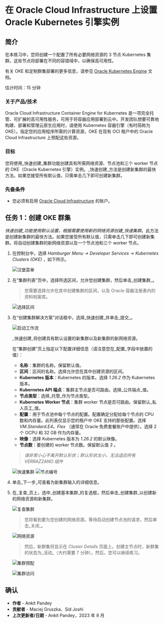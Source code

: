 # 在 Oracle Cloud Infrastructure 上设置 Oracle Kubernetes 引擎实例

## 简介

在本练习中，您将创建一个配置了所有必要网络资源的 3 节点 Kubernetes 集群。这些节点将部署在不同的容错域中，以确保高可用性。

有关 OKE 和定制群集部署的更多信息，请参见 [Oracle Kubernetes Engine](https://docs.cloud.oracle.com/iaas/Content/ContEng/Concepts/contengoverview.htm) 文档。

估计时间：15 分钟

### 关于产品/技术

Oracle Cloud Infrastructure Container Engine for Kubernetes 是一项完全托管、可扩展的高可用性服务，可用于将容器应用部署到云中。开发团队想要可靠地构建、部署和管理云原生应用时，请使用 Kubernetes 容器引擎（有时简称为 OKE）。指定您的应用程序所需的计算资源，OKE 在现有 OCI 租户中的 Oracle Cloud Infrastructure 上预配这些资源。

### 目标

您将使用_快速创建_集群功能创建具有所需网络资源、节点池和三个 worker 节点的 OKE（Oracle Kubernetes 引擎）实例。_快速创建_方法是创建新集群的最快方法。如果您接受所有默认值，只需单击几下即可创建新集群。

### 先备条件

*   您必须有启用 [Oracle Cloud Infrastructure](https://cloud.oracle.com/en_US/cloud-infrastructure) 的账户。

## 任务 1：创建 OKE 群集

_快速创建_功能使用默认设置，根据需要使用新的网络资源创建_快速集群_。此方法是创建新集群的最快方法。如果您接受所有默认值，只需单击几下即可创建新集群。将自动创建集群的新网络资源以及一个节点池和三个 worker 节点。

1.  在控制台中，选择 _Hamburger Menu -> Developer Services -> Kubernetes Clusters (OKE)_ ，如下所示。
    
    ![汉堡菜单](images/hamburger-menu.png " ")
    
2.  在“集群列表”页中，选择所选区间，允许您创建集群，然后单击_创建集群_。
    
    > 您需要选择允许在其中创建集群的区间，以及 Oracle 容器注册表内的资料档案库。
    
    ![选择区间](images/select-compartment.png " ")
    
3.  在“创建集群解决方案”对话框中，选择_快速创建_并单击_提交_。
    
    ![启动工作流](images/launch-workflow.png " ")
    
    _快速创建_将创建具有默认设置的新集群以及新集群的新网络资源。
    
    在“集群创建”页上指定以下配置详细信息（请注意您在_配置_字段中放置的值）：
    
    *   **名称**：集群的名称。保留默认值。
    *   **区间**：区间的名称。选择允许您在其中创建资源的区间。
    *   **Kubernetes 版本**：Kubernetes 的版本。选择 _1.26.2_ 作为 Kubernetes 版本。
    *   **Kubernetes API 端点**：集群主节点是否可路由。选择_公共端点_值。
    *   **节点类型**：选择_托管_作为节点类型。
    *   **Kubernetes Worker 节点**：集群 worker 节点是否可路由。保留默认_私人员工_值。
    *   **配置**：用于节点池中每个节点的配置。配置确定分配给每个节点的 CPU 数和内存量。此列表仅显示您的租户中 OKE 支持的那些配置。选择 _VM.Standard.E4。Flex_ （通常在 Oracle 免费套餐账户中提供）。选择 2 个 OCPU 和 32 GB 作为内存量。
    *   **映像**：选择 Kubernetes 版本为 _1.26.2_ 的默认映像。
    *   **节点数**：要创建的 worker 节点数。保留默认值 _3_ 。
    
    > _请非常小心不离开默认形状；默认形状太小，无法适应所有 VERRAZZANO 组件_
    
    ![快速集群](images/quick-cluster.png " ") ![节点编号](images/node-number.png " ")
    
4.  单击_下一步_可查看为新集群输入的详细信息。
    
5.  在_复查_页上，选中_创建基本集群_的复选框，然后单击_创建集群_以创建新的网络资源和新集群。
    
    ![复查集群](images/review-cluster.png " ")
    
    > 您将看到要为您创建的网络资源。等待启动创建节点池的请求，然后单击_关闭_。
    
    ![网络资源](images/network-resource.png " ")
    
    > 然后，新群集将显示在 _Cluster Details_ 页面上。创建主节点时，新群集的状态为_活动_（大约需要 7 分钟）。然后，您可以继续练习。
    
    ![集群预配](images/cluster-provision.png " ")
    
    ![集群访问](images/cluster-access.png " ")
    

## 确认

*   **作者** - Ankit Pandey
*   **贡献者** - Maciej Gruszka、Sid Joshi
*   **上次更新者/日期** - Ankit Pandey，2023 年 8 月